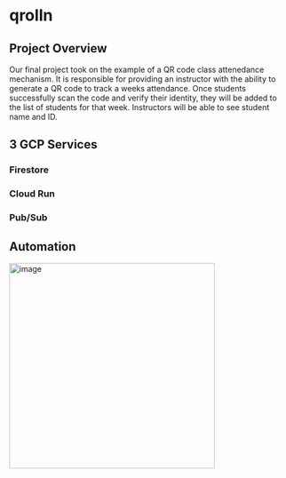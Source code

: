# qrolln

## Project Overview
Our final project took on the example of a QR code class attenedance mechanism. It is responsible for providing an instructor with the ability to generate a QR code to track a weeks attendance. Once students successfully scan the code and verify their identity, they will be added to the list of students for that week. Instructors will be able to see student name and ID.

## 3 GCP Services
### Firestore
### Cloud Run
### Pub/Sub



## Automation





<img width="370" alt="image" src="https://github.com/user-attachments/assets/c5b83627-f300-446b-9f0c-f77f131cca9c">
